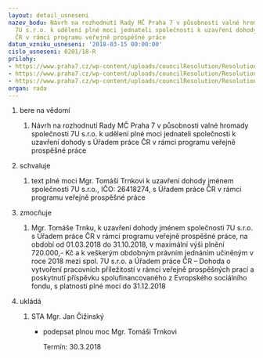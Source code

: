 ```yaml
---
layout: detail_usneseni
nazev_bodu: Návrh na rozhodnutí Rady MČ Praha 7 v působnosti valné hromady společnosti
  7U s.r.o. k udělení plné moci jednateli společnosti k uzavření dohody s Úřadem práce
  ČR v rámci programu veřejně prospěšné práce
datum_vzniku_usneseni: '2018-03-15 00:00:00'
cislo_usneseni: 0201/18-R
prilohy:
- https://www.praha7.cz/wp-content/uploads/councilResolution/Resolutions/27393/export/01_PM7U_UP2018~334680.docx
- https://www.praha7.cz/wp-content/uploads/councilResolution/Resolutions/27393/export/02_PM7U_UP2018~334679.docx
- https://www.praha7.cz/wp-content/uploads/councilResolution/Resolutions/27393/export/export~334734.pdf
organ: rada
---
```

<ol id="urzList" class="urzList_view"><li id="" class="urzClass1"><span name="1">bere na vědomí</span><ol class="urzOlClass decimal "><li style="text-align: left;" id="" class="urzClass2"><span><p>Návrh na rozhodnutí Rady MČ Praha 7 v působnosti valné hromady společnosti 7U s.r.o. k udělení plné moci jednateli společnosti k uzavření dohody s Úřadem práce ČR v rámci programu veřejně prospěšné práce</p></span></li></ol></li><li id="" class="urzClass1"><span name="24">schvaluje</span><ol class="urzOlClass decimal "><li style="text-align: left;" id="" class="urzClass2"><span><p>text plné moci Mgr. Tomáši Trnkovi k uzavření dohody jménem společnosti 7U s.r.o., IČO: 26418274, s Úřadem práce ČR v rámci programu veřejně prospěšné práce</p></span></li></ol></li><li id="" class="urzClass1"><span name="41">zmocňuje</span><ol class="urzOlClass decimal "><li style="text-align: left;" id="" class="urzClass2"><span><p>Mgr. Tomáše Trnku, k uzavření dohody jménem společnosti 7U s.r.o. s Úřadem práce ČR v rámci programu veřejně prospěšné práce, na období od 01.03.2018 do 31.10.2018, v maximální výši plnění 720.000,- Kč a k veškerým obdobným právním jednáním učiněným v roce 2018 mezi spol. 7U s.r.o. a Úřadem práce ČR – Dohoda o vytvoření pracovních příležitostí v rámci veřejně prospěšných prací a poskytnutí příspěvku spolufinancovaného z Evropského sociálního fondu, s platností plné moci do 31.12.2018<br></p></span></li></ol></li><li class="urzClass1" id="urzUkoly"><span name="1">ukládá</span><ol class="urzOlClass"><li class="urzClass2"><span><p>STA Mgr. Jan Čižinský</p></span><ul class="urzUlClass"><li class="urzClass3"><span><p>podepsat plnou moc Mgr. Tomáši Trnkovi</p></span><span class="urzUkolTermin">  Termín:&nbsp;30.3.2018</span></li></ul></li></ol></li></ol>
